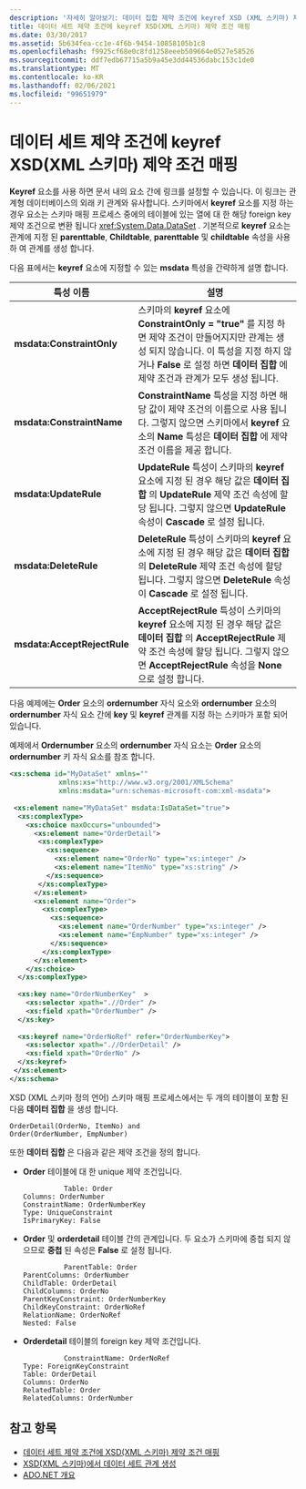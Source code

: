 ```yaml
---
description: '자세히 알아보기: 데이터 집합 제약 조건에 keyref XSD (XML 스키마) 제약 조건 매핑'
title: 데이터 세트 제약 조건에 keyref XSD(XML 스키마) 제약 조건 매핑
ms.date: 03/30/2017
ms.assetid: 5b634fea-cc1e-4f6b-9454-10858105b1c8
ms.openlocfilehash: f9925cf68e0c8fd1258eeeb509664e0527e58526
ms.sourcegitcommit: ddf7edb67715a5b9a45e3dd44536dabc153c1de0
ms.translationtype: MT
ms.contentlocale: ko-KR
ms.lasthandoff: 02/06/2021
ms.locfileid: "99651979"
---
```

# <a name="map-keyref-xml-schema-xsd-constraints-to-dataset-constraints"></a>데이터 세트 제약 조건에 keyref XSD(XML 스키마) 제약 조건 매핑

**Keyref** 요소를 사용 하면 문서 내의 요소 간에 링크를 설정할 수 있습니다. 이 링크는 관계형 데이터베이스의 외래 키 관계와 유사합니다. 스키마에서 **keyref** 요소를 지정 하는 경우 요소는 스키마 매핑 프로세스 중에의 테이블에 있는 열에 대 한 해당 foreign key 제약 조건으로 변환 됩니다 <xref:System.Data.DataSet> . 기본적으로 **keyref** 요소는 관계에 지정 된 **parenttable**, **Childtable**, **parenttable** 및 **childtable** 속성을 사용 하 여 관계를 생성 합니다.  
  
 다음 표에서는 **keyref** 요소에 지정할 수 있는 **msdata** 특성을 간략하게 설명 합니다.  
  
|특성 이름|설명|  
|--------------------|-----------------|  
|**msdata:ConstraintOnly**|스키마의 **keyref** 요소에 **ConstraintOnly = "true"** 를 지정 하면 제약 조건이 만들어지지만 관계는 생성 되지 않습니다. 이 특성을 지정 하지 않거나 **False** 로 설정 하면 **데이터 집합** 에 제약 조건과 관계가 모두 생성 됩니다.|  
|**msdata:ConstraintName**|**ConstraintName** 특성을 지정 하면 해당 값이 제약 조건의 이름으로 사용 됩니다. 그렇지 않으면 스키마에서 **keyref** 요소의 **Name** 특성은 **데이터 집합** 에 제약 조건 이름을 제공 합니다.|  
|**msdata:UpdateRule**|**UpdateRule** 특성이 스키마의 **keyref** 요소에 지정 된 경우 해당 값은 **데이터 집합** 의 **UpdateRule** 제약 조건 속성에 할당 됩니다. 그렇지 않으면 **UpdateRule** 속성이 **Cascade** 로 설정 됩니다.|  
|**msdata:DeleteRule**|**DeleteRule** 특성이 스키마의 **keyref** 요소에 지정 된 경우 해당 값은 **데이터 집합** 의 **DeleteRule** 제약 조건 속성에 할당 됩니다. 그렇지 않으면 **DeleteRule** 속성이 **Cascade** 로 설정 됩니다.|  
|**msdata:AcceptRejectRule**|**AcceptRejectRule** 특성이 스키마의 **keyref** 요소에 지정 된 경우 해당 값은 **데이터 집합** 의 **AcceptRejectRule** 제약 조건 속성에 할당 됩니다. 그렇지 않으면 **AcceptRejectRule** 속성을 **None** 으로 설정 합니다.|  
  
 다음 예제에는 **Order** 요소의 **ordernumber** 자식 요소와 **ordernumber** 요소의 **ordernumber** 자식 요소 간에 **key** 및 **keyref** 관계를 지정 하는 스키마가 포함 되어 있습니다.  
  
 예제에서 **Ordernumber** 요소의 **ordernumber** 자식 요소는 **Order** 요소의 **ordernumber** 키 자식 요소를 참조 합니다.  
  
```xml  
<xs:schema id="MyDataSet" xmlns=""
            xmlns:xs="http://www.w3.org/2001/XMLSchema"
            xmlns:msdata="urn:schemas-microsoft-com:xml-msdata">  
  
 <xs:element name="MyDataSet" msdata:IsDataSet="true">  
  <xs:complexType>  
    <xs:choice maxOccurs="unbounded">  
      <xs:element name="OrderDetail">  
       <xs:complexType>  
         <xs:sequence>  
           <xs:element name="OrderNo" type="xs:integer" />  
           <xs:element name="ItemNo" type="xs:string" />  
         </xs:sequence>  
       </xs:complexType>  
      </xs:element>  
      <xs:element name="Order">  
        <xs:complexType>  
          <xs:sequence>  
            <xs:element name="OrderNumber" type="xs:integer" />  
            <xs:element name="EmpNumber" type="xs:integer" />  
          </xs:sequence>  
        </xs:complexType>  
      </xs:element>  
    </xs:choice>  
  </xs:complexType>  
  
  <xs:key name="OrderNumberKey"  >  
    <xs:selector xpath=".//Order" />  
    <xs:field xpath="OrderNumber" />  
  </xs:key>  
  
  <xs:keyref name="OrderNoRef" refer="OrderNumberKey">  
    <xs:selector xpath=".//OrderDetail" />  
    <xs:field xpath="OrderNo" />  
  </xs:keyref>  
 </xs:element>  
</xs:schema>  
```  
  
 XSD (XML 스키마 정의 언어) 스키마 매핑 프로세스에서는 두 개의 테이블이 포함 된 다음 **데이터 집합** 을 생성 합니다.  
  
```text  
OrderDetail(OrderNo, ItemNo) and  
Order(OrderNumber, EmpNumber)  
```  
  
 또한 **데이터 집합** 은 다음과 같은 제약 조건을 정의 합니다.  
  
- **Order** 테이블에 대 한 unique 제약 조건입니다.  
  
    ```text
              Table: Order  
    Columns: OrderNumber
    ConstraintName: OrderNumberKey  
    Type: UniqueConstraint  
    IsPrimaryKey: False  
    ```  
  
- **Order** 및 **orderdetail** 테이블 간의 관계입니다. 두 요소가 스키마에 중첩 되지 않으므로 **중첩** 된 속성은 **False** 로 설정 됩니다.  
  
    ```text
              ParentTable: Order  
    ParentColumns: OrderNumber
    ChildTable: OrderDetail  
    ChildColumns: OrderNo
    ParentKeyConstraint: OrderNumberKey  
    ChildKeyConstraint: OrderNoRef  
    RelationName: OrderNoRef  
    Nested: False  
    ```  
  
- **Orderdetail** 테이블의 foreign key 제약 조건입니다.  
  
    ```text  
              ConstraintName: OrderNoRef  
    Type: ForeignKeyConstraint  
    Table: OrderDetail  
    Columns: OrderNo
    RelatedTable: Order  
    RelatedColumns: OrderNumber
    ```  
  
## <a name="see-also"></a>참고 항목

- [데이터 세트 제약 조건에 XSD(XML 스키마) 제약 조건 매핑](mapping-xml-schema-xsd-constraints-to-dataset-constraints.md)
- [XSD(XML 스키마)에서 데이터 세트 관계 생성](generating-dataset-relations-from-xml-schema-xsd.md)
- [ADO.NET 개요](../ado-net-overview.md)
